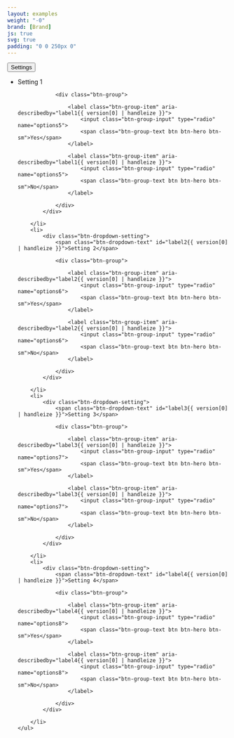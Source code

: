 ```yaml
---
layout: examples
weight: "-0"
brand: [Brand]
js: true
svg: true
padding: "0 0 250px 0"
---
```


<div class="btn-dropdown" aria-haspopup="true">
	<button type="button" class="btn btn-hero js-button-dropdown" aria-label="Settings. Hit enter to open dropdown">
		<span class="btn-dropdown-caret">Settings</span>
	</button>
	<ul class="dropdown-menu dropdown-menu-lg" role="menu" aria-label="Hit the Esc key to close dropdown" tabindex="-1">
		<li>
			<div class="btn-dropdown-setting">
				<span class="btn-dropdown-text" id="label1{{ version[0] | handleize }}">Setting 1</span>

				<div class="btn-group">

					<label class="btn-group-item" aria-describedby="label1{{ version[0] | handleize }}">
						<input class="btn-group-input" type="radio" name="options5">
						<span class="btn-group-text btn btn-hero btn-sm">Yes</span>
					</label>

					<label class="btn-group-item" aria-describedby="label1{{ version[0] | handleize }}">
						<input class="btn-group-input" type="radio" name="options5">
						<span class="btn-group-text btn btn-hero btn-sm">No</span>
					</label>

				</div>
			</div>

		</li>
		<li>
			<div class="btn-dropdown-setting">
				<span class="btn-dropdown-text" id="label2{{ version[0] | handleize }}">Setting 2</span>

				<div class="btn-group">

					<label class="btn-group-item" aria-describedby="label2{{ version[0] | handleize }}">
						<input class="btn-group-input" type="radio" name="options6">
						<span class="btn-group-text btn btn-hero btn-sm">Yes</span>
					</label>

					<label class="btn-group-item" aria-describedby="label2{{ version[0] | handleize }}">
						<input class="btn-group-input" type="radio" name="options6">
						<span class="btn-group-text btn btn-hero btn-sm">No</span>
					</label>

				</div>
			</div>

		</li>
		<li>
			<div class="btn-dropdown-setting">
				<span class="btn-dropdown-text" id="label3{{ version[0] | handleize }}">Setting 3</span>

				<div class="btn-group">

					<label class="btn-group-item" aria-describedby="label3{{ version[0] | handleize }}">
						<input class="btn-group-input" type="radio" name="options7">
						<span class="btn-group-text btn btn-hero btn-sm">Yes</span>
					</label>

					<label class="btn-group-item" aria-describedby="label3{{ version[0] | handleize }}">
						<input class="btn-group-input" type="radio" name="options7">
						<span class="btn-group-text btn btn-hero btn-sm">No</span>
					</label>

				</div>
			</div>

		</li>
		<li>
			<div class="btn-dropdown-setting">
				<span class="btn-dropdown-text" id="label4{{ version[0] | handleize }}">Setting 4</span>

				<div class="btn-group">

					<label class="btn-group-item" aria-describedby="label4{{ version[0] | handleize }}">
						<input class="btn-group-input" type="radio" name="options8">
						<span class="btn-group-text btn btn-hero btn-sm">Yes</span>
					</label>

					<label class="btn-group-item" aria-describedby="label4{{ version[0] | handleize }}">
						<input class="btn-group-input" type="radio" name="options8">
						<span class="btn-group-text btn btn-hero btn-sm">No</span>
					</label>

				</div>
			</div>

		</li>
	</ul>
</div>